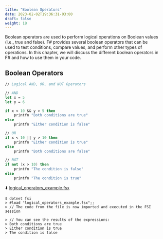 ```yaml
---
title: "Boolean Operators"
date: 2023-02-02T19:36:31-03:00
draft: false
weight: 18
---
```


Boolean operators are used to perform logical operations on Boolean values (i.e., true and false). F# provides several boolean operators that can be used to test conditions, compare values, and perform other types of operations. In this chapter, we will discuss the different boolean operators in F# and how to use them in your code.

## Boolean Operators
```fsharp
// Logical AND, OR, and NOT Operators

// AND
let x = 5
let y = 6

if x < 10 && y > 5 then
    printfn "Both conditions are true"
else
    printfn "Either condition is false"

// OR
if x < 10 || y > 10 then
    printfn "Either condition is true"
else
    printfn "Both conditions are false"

// NOT
if not (x > 10) then
    printfn "The condition is false"
else
    printfn "The condition is true"
```
⬇️ [logical_operators_example.fsx](#)
```
$ dotnet fsi
> #load "logical_operators_example.fsx";;
> // The code from the file is now imported and executed in the FSI session

> // You can see the results of the expressions:
> Both conditions are true
> Either condition is true
> The condition is false
```